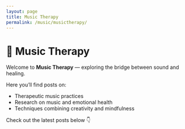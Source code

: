 ```yaml
---
layout: page
title: Music Therapy
permalink: /music/musictherapy/
---
```


# 🎵 Music Therapy

Welcome to **Music Therapy** — exploring the bridge between sound and healing.

Here you’ll find posts on:
- Therapeutic music practices  
- Research on music and emotional health  
- Techniques combining creativity and mindfulness  

Check out the latest posts below 👇
